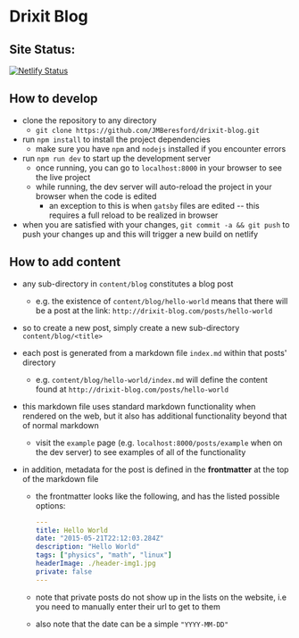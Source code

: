 # Drixit Blog

## Site Status:

[![Netlify Status](https://api.netlify.com/api/v1/badges/51528303-0ebb-4a66-91f6-8cd001f5b929/deploy-status)](https://app.netlify.com/sites/drixit-blog/deploys)

## How to develop

- clone the repository to any directory
  - `git clone https://github.com/JMBeresford/drixit-blog.git`
- run `npm install` to install the project dependencies
  - make sure you have `npm` and `nodejs` installed if you encounter errors
- run `npm run dev` to start up the development server
  - once running, you can go to `localhost:8000` in your browser to see the
    live project
  - while running, the dev server will auto-reload the project in your
    browser when the code is edited
    - an exception to this is when `gatsby` files are edited -- this
      requires a full reload to be realized in browser
- when you are satisfied with your changes, `git commit -a && git push` to push your changes up and this will trigger a new build on netlify

## How to add content

- any sub-directory in `content/blog` constitutes a blog post
  - e.g. the existence of `content/blog/hello-world` means that there will be
    a post at the link: `http://drixit-blog.com/posts/hello-world`
- so to create a new post, simply create a new sub-directory `content/blog/<title>`
- each post is generated from a markdown file `index.md` within that posts'
  directory
  - e.g. `content/blog/hello-world/index.md` will define the content found at
    `http://drixit-blog.com/posts/hello-world`
- this markdown file uses standard markdown functionality when rendered on the web,
  but it also has additional functionality beyond that of normal markdown
  - visit the `example` page (e.g. `localhost:8000/posts/example` when on the dev
    server) to see examples of all of the functionality
- in addition, metadata for the post is defined in the **frontmatter** at the top
  of the markdown file

  - the frontmatter looks like the following, and has the listed possible options:

    ```yaml
    ---
    title: Hello World
    date: "2015-05-21T22:12:03.284Z"
    description: "Hello World"
    tags: ["physics", "math", "linux"]
    headerImage: ./header-img1.jpg
    private: false
    ---
    ```

  - note that private posts do not show up in the lists on the website, i.e
    you need to manually enter their url to get to them
  - also note that the date can be a simple `"YYYY-MM-DD"`
